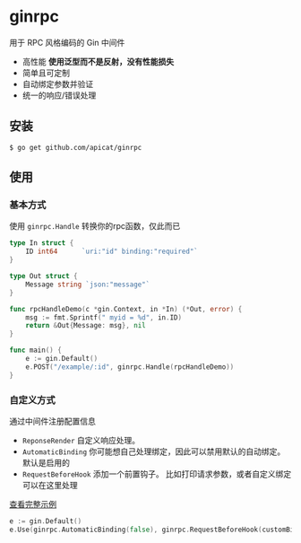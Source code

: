 # ginrpc

用于 RPC 风格编码的 Gin 中间件

- 高性能 **使用泛型而不是反射，没有性能损失**
- 简单且可定制
- 自动绑定参数并验证
- 统一的响应/错误处理


## 安装

```
$ go get github.com/apicat/ginrpc
```

## 使用

### 基本方式

使用 `ginrpc.Handle` 转换你的rpc函数，仅此而已

```go
type In struct {
	ID int64      `uri:"id" binding:"required"`
}

type Out struct {
	Message string `json:"message"`
}

func rpcHandleDemo(c *gin.Context, in *In) (*Out, error) {
	msg := fmt.Sprintf(" myid = %d", in.ID)
	return &Out{Message: msg}, nil
}

func main() {
	e := gin.Default()
	e.POST("/example/:id", ginrpc.Handle(rpcHandleDemo))
}
```


### 自定义方式
通过中间件注册配置信息

- `ReponseRender` 自定义响应处理。 
- `AutomaticBinding` 你可能想自己处理绑定，因此可以禁用默认的自动绑定。默认是启用的
- `RequestBeforeHook` 添加一个前置钩子。 比如打印请求参数，或者自定义绑定可以在这里处理

[查看完整示例](examples/custom/main.go)

```go
e := gin.Default()
e.Use(ginrpc.AutomaticBinding(false), ginrpc.RequestBeforeHook(customBind))
```


